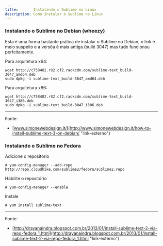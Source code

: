 ```yaml
---
title:       Instalando o Sublime no Linux
description: Como instalar o Sublime no Linux
---
```



### Instalando o Sublime no Debian (wheezy)

Esta é uma forma bastante prática de instalar o Sublime no Debian, o link é meio suspeito e a versõa é mais antiga
(build 3047) mas tudo funcionou perfeitamente.


Para arquitetura x64:

    wget http://c758482.r82.cf2.rackcdn.com/sublime-text_build-3047_amd64.deb
    sudo dpkg -i sublime-text_build-3047_amd64.deb

Para arquitetura x86:

    wget http://c758482.r82.cf2.rackcdn.com/sublime-text_build-3047_i386.deb
    sudo dpkg -i sublime-text_build-3047_i386.deb

<hr>
Fonte:

- [www.simonewebdesign.it/](http://www.simonewebdesign.it/how-to-install-sublime-text-3-on-debian/ "link-externo")





### Instalando o Sublime no Fedora

Adicione o repositório
	
	# yum-config-manager --add-repo http://repo.cloudhike.com/sublime2/fedora/sublime2.repo

Habilite o repositório

	# yum-config-manager --enable

Instale
	
	# yum install sublime-text

<hr>
Fonte:

- [http://drayanaindra.blogspot.com.br/2013/01/install-sublime-text-2-via-repo-fedora_1.html](http://drayanaindra.blogspot.com.br/2013/01/install-sublime-text-2-via-repo-fedora_1.html "link-externo")
